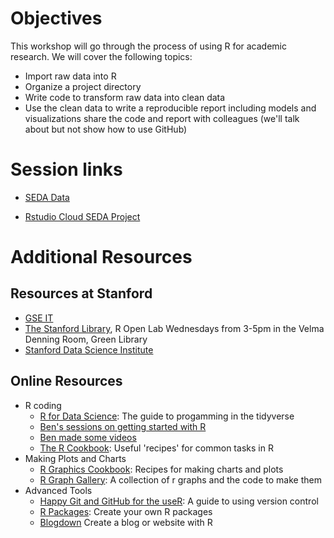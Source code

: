 # Objectives

This workshop will go through the process of using R for academic research. We 
will cover the following topics: 

- Import raw data into R
- Organize a project directory
- Write code to transform raw data into clean data
- Use the clean data to write a reproducible report including models and visualizations share the code and report with colleagues (we'll talk about but not show how to use GitHub)

# Session links

- [SEDA Data](https://www.dropbox.com/sh/oc0a0pn8s7pqe4v/AADKKwz6Z9IvOFsgBaopaYLZa?dl=0)

- [Rstudio Cloud SEDA Project](https://rstudio.cloud/project/885106)

# Additional Resources
## Resources at Stanford

- [GSE IT](https://gse-it.stanford.edu/)
- [The Stanford Library](https://library.stanford.edu/projects/r), R Open Lab Wednesdays from 3-5pm in the Velma Denning Room, Green Library
- [Stanford Data Science Institute](https://datascience.stanford.edu/)

## Online Resources

- R coding
  - [R for Data Science](https://r4ds.had.co.nz/): The guide to progamming in the tidyverse
  - [Ben's sessions on getting started with R](https://github.com/stenhaug/stanfordsoc382)
  - [Ben made some videos](https://teachingr.com/)
  - [The R Cookbook](http://www.cookbook-r.com/): Useful 'recipes' for common tasks in R
- Making Plots and Charts
  - [R Graphics Cookbook](https://r-graphics.org/): Recipes for making charts and plots
  - [R Graph Gallery](https://www.r-graph-gallery.com/): A collection of r graphs and the code to make them
- Advanced Tools
  - [Happy Git and GitHub for the useR](https://happygitwithr.com/index.html): A guide to using version control
  - [R Packages](https://r-pkgs.org/): Create your own R packages
  - [Blogdown](https://bookdown.org/yihui/blogdown/) Create a blog or website with R